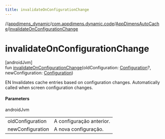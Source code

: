 ```yaml
---
title: invalidateOnConfigurationChange
---
```

//[appdimens_dynamic](../../../index.html)/[com.appdimens.dynamic.code](../index.html)/[AppDimensAutoCache](index.html)/[invalidateOnConfigurationChange](invalidate-on-configuration-change.html)



# invalidateOnConfigurationChange



[androidJvm]\
fun [invalidateOnConfigurationChange](invalidate-on-configuration-change.html)(oldConfiguration: [Configuration](https://developer.android.com/reference/kotlin/android/content/res/Configuration.html)?, newConfiguration: [Configuration](https://developer.android.com/reference/kotlin/android/content/res/Configuration.html))



EN Invalidates cache entries based on configuration changes. Automatically called when screen configuration changes.



#### Parameters


androidJvm

| | |
|---|---|
| oldConfiguration | A configuração anterior. |
| newConfiguration | A nova configuração. |




